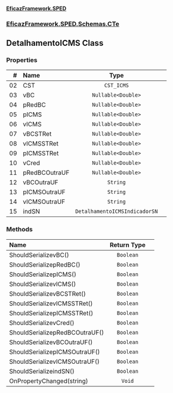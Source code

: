#### [EficazFramework.SPED](EficazFrameworkSPED.md 'EficazFramework SPED')
### [EficazFramework.SPED.Schemas.CTe](EficazFramework.SPED.Schemas.CTe.md 'EficazFramework.SPED.Schemas.CTe')

## DetalhamentoICMS Class
### Properties

| # | Name | Type | |
| ---: | :--- | :---: | :--- |
| 02 | CST | `CST_ICMS` |  |
| 03 | vBC | `Nullable<Double>` |  |
| 04 | pRedBC | `Nullable<Double>` |  |
| 05 | pICMS | `Nullable<Double>` |  |
| 06 | vICMS | `Nullable<Double>` |  |
| 07 | vBCSTRet | `Nullable<Double>` |  |
| 08 | vICMSSTRet | `Nullable<Double>` |  |
| 09 | pICMSSTRet | `Nullable<Double>` |  |
| 10 | vCred | `Nullable<Double>` |  |
| 11 | pRedBCOutraUF | `Nullable<Double>` |  |
| 12 | vBCOutraUF | `String` |  |
| 13 | pICMSOutraUF | `String` |  |
| 14 | vICMSOutraUF | `String` |  |
| 15 | indSN | `DetalhamentoICMSIndicadorSN` |  |
### Methods

| Name | Return Type | |
| :--- | :---: | :--- |
| ShouldSerializevBC() | `Boolean` |  |
| ShouldSerializepRedBC() | `Boolean` |  |
| ShouldSerializepICMS() | `Boolean` |  |
| ShouldSerializevICMS() | `Boolean` |  |
| ShouldSerializevBCSTRet() | `Boolean` |  |
| ShouldSerializevICMSSTRet() | `Boolean` |  |
| ShouldSerializepICMSSTRet() | `Boolean` |  |
| ShouldSerializevCred() | `Boolean` |  |
| ShouldSerializepRedBCOutraUF() | `Boolean` |  |
| ShouldSerializevBCOutraUF() | `Boolean` |  |
| ShouldSerializepICMSOutraUF() | `Boolean` |  |
| ShouldSerializevICMSOutraUF() | `Boolean` |  |
| ShouldSerializeindSN() | `Boolean` |  |
| OnPropertyChanged(string) | `Void` |  |
